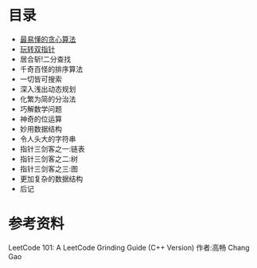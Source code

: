 # 目录

* [最易懂的贪心算法](贪心.md)
* [玩转双指针](双指针.md)
* 居合斩!二分查找
* 千奇百怪的排序算法
* 一切皆可搜索
* 深入浅出动态规划
* 化繁为简的分治法
* 巧解数学问题
* 神奇的位运算
* 妙用数据结构
* 令人头大的字符串
* 指针三剑客之一:链表
* 指针三剑客之二:树
* 指针三剑客之三:图
* 更加复杂的数据结构
* 后记

# 参考资料

LeetCode 101: A LeetCode Grinding Guide (C++ Version) 作者:高畅 Chang Gao